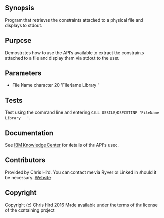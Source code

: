 ## Synopsis
Program that retrieves the constraints attached to a physical file and displays to stdout.

## Purpose
Demostrates how to use the API's available to extract the constraints attached to a file and display them via stdout to the user.

## Parameters
* File Name character 20 'FileName  Library   '

## Tests
Test using the command line and entering `CALL OSSILE/DSPCSTINF 'FileName  Library   '`.

## Documentation
See [IBM Knowledge Center](http://www.ibm.com/support/knowledgecenter/ssw_ibm_i) for details of the API's used.

## Contributors
Provided by Chris Hird. You can contact me via Ryver or Linked in should it be necessary.
[Website](http://www.shieldadvanced.com)
   
## Copyright
Copyright (c) Chris Hird 2016 Made available under the terms of the license of the containing project         
